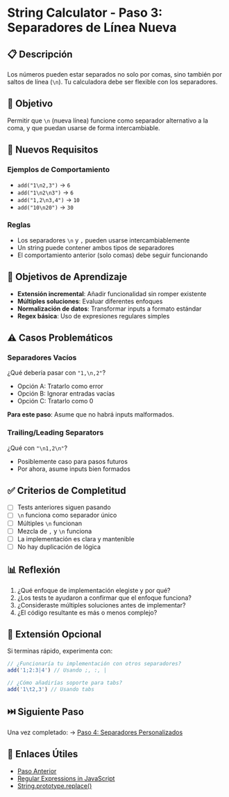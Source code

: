 # String Calculator - Paso 3: Separadores de Línea Nueva

## 📋 Descripción

Los números pueden estar separados no solo por comas, sino también por saltos de línea (`\n`). Tu calculadora debe ser flexible con los separadores.

## 🎯 Objetivo

Permitir que `\n` (nueva línea) funcione como separador alternativo a la coma, y que puedan usarse de forma intercambiable.

## 📝 Nuevos Requisitos

### Ejemplos de Comportamiento

- `add("1\n2,3")` → `6`
- `add("1\n2\n3")` → `6`  
- `add("1,2\n3,4")` → `10`
- `add("10\n20")` → `30`

### Reglas
- Los separadores `\n` y `,` pueden usarse intercambiablemente
- Un string puede contener ambos tipos de separadores
- El comportamiento anterior (solo comas) debe seguir funcionando

## 🎯 Objetivos de Aprendizaje

- **Extensión incremental**: Añadir funcionalidad sin romper existente
- **Múltiples soluciones**: Evaluar diferentes enfoques
- **Normalización de datos**: Transformar inputs a formato estándar
- **Regex básica**: Uso de expresiones regulares simples

## ⚠️ Casos Problemáticos

### Separadores Vacíos
¿Qué debería pasar con `"1,\n,2"`?
- Opción A: Tratarlo como error
- Opción B: Ignorar entradas vacías
- Opción C: Tratarlo como 0

**Para este paso**: Asume que no habrá inputs malformados.

### Trailing/Leading Separators
¿Qué con `"\n1,2\n"`?
- Posiblemente caso para pasos futuros
- Por ahora, asume inputs bien formados

## ✅ Criterios de Completitud

- [ ] Tests anteriores siguen pasando
- [ ] `\n` funciona como separador único
- [ ] Múltiples `\n` funcionan
- [ ] Mezcla de `,` y `\n` funciona
- [ ] La implementación es clara y mantenible
- [ ] No hay duplicación de lógica

## 📊 Reflexión

1. ¿Qué enfoque de implementación elegiste y por qué?
2. ¿Los tests te ayudaron a confirmar que el enfoque funciona?
3. ¿Consideraste múltiples soluciones antes de implementar?
4. ¿El código resultante es más o menos complejo?

## 🚀 Extensión Opcional

Si terminas rápido, experimenta con:

```typescript
// ¿Funcionaría tu implementación con otros separadores?
add('1;2:3|4') // Usando ;, :, |

// ¿Cómo añadirías soporte para tabs?
add('1\t2,3') // Usando tabs
```

## ⏭️ Siguiente Paso

Una vez completado:
→ [Paso 4: Separadores Personalizados](./step-4.md)

## 🔗 Enlaces Útiles

- [Paso Anterior](./step-2.md)
- [Regular Expressions in JavaScript](https://developer.mozilla.org/es/docs/Web/JavaScript/Guide/Regular_Expressions)
- [String.prototype.replace()](https://developer.mozilla.org/es/docs/Web/JavaScript/Reference/Global_Objects/String/replace)
